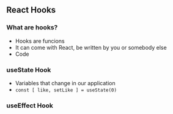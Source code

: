 ## React Hooks

### What are hooks?

- Hooks are funcions
- It can come with React, be written by you or somebody else
- Code

### useState Hook

- Variables that change in our application
- `const [ like, setLike ] = useState(0) `

### useEffect Hook

